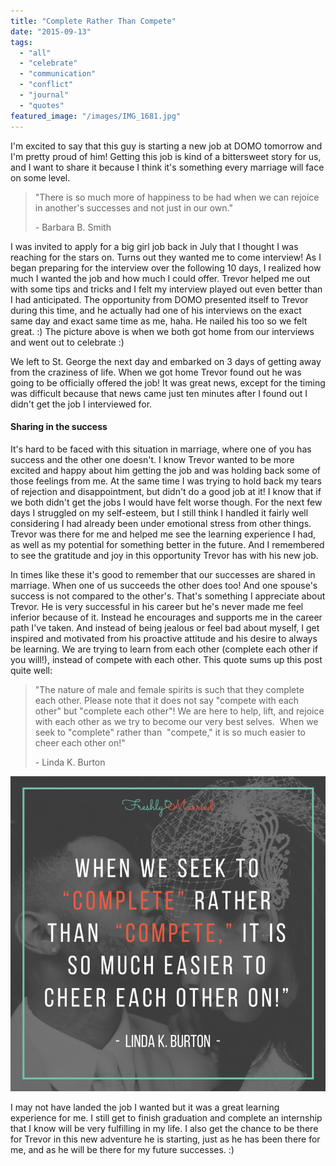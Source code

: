 ```yaml
---
title: "Complete Rather Than Compete"
date: "2015-09-13"
tags:
  - "all"
  - "celebrate"
  - "communication"
  - "conflict"
  - "journal"
  - "quotes"
featured_image: "/images/IMG_1681.jpg"
---
```


I'm excited to say that this guy is starting a new job at DOMO tomorrow and I'm pretty proud of him! Getting this job is kind of a bittersweet story for us, and I want to share it because I think it's something every marriage will face on some level.

> "There is so much more of happiness to be had when we can rejoice in another's successes and not just in our own."
> 
> \- Barbara B. Smith

I was invited to apply for a big girl job back in July that I thought I was reaching for the stars on. Turns out they wanted me to come interview! As I began preparing for the interview over the following 10 days, I realized how much I wanted the job and how much I could offer. Trevor helped me out with some tips and tricks and I felt my interview played out even better than I had anticipated. The opportunity from DOMO presented itself to Trevor during this time, and he actually had one of his interviews on the exact same day and exact same time as me, haha. He nailed his too so we felt great. :) The picture above is when we both got home from our interviews and went out to celebrate :)

We left to St. George the next day and embarked on 3 days of getting away from the craziness of life. When we got home Trevor found out he was going to be officially offered the job! It was great news, except for the timing was difficult because that news came just ten minutes after I found out I didn't get the job I interviewed for.

#### Sharing in the success

It's hard to be faced with this situation in marriage, where one of you has success and the other one doesn't. I know Trevor wanted to be more excited and happy about him getting the job and was holding back some of those feelings from me. At the same time I was trying to hold back my tears of rejection and disappointment, but didn't do a good job at it! I know that if we both didn't get the jobs I would have felt worse though. For the next few days I struggled on my self-esteem, but I still think I handled it fairly well considering I had already been under emotional stress from other things. Trevor was there for me and helped me see the learning experience I had, as well as my potential for something better in the future. And I remembered to see the gratitude and joy in this opportunity Trevor has with his new job.

In times like these it's good to remember that our successes are shared in marriage. When one of us succeeds the other does too! And one spouse's success is not compared to the other's. That's something I appreciate about Trevor. He is very successful in his career but he's never made me feel inferior because of it. Instead he encourages and supports me in the career path I've taken. And instead of being jealous or feel bad about myself, I get inspired and motivated from his proactive attitude and his desire to always be learning. We are trying to learn from each other (complete each other if you will!), instead of compete with each other. This quote sums up this post quite well:

> "The nature of male and female spirits is such that they complete each other. Please note that it does not say "compete with each other" but "complete each other"! We are here to help, lift, and rejoice with each other as we try to become our very best selves.  When we seek to "complete" rather than  "compete," it is so much easier to cheer each other on!"
> 
> \- Linda K. Burton

![domo, new job, sharing successes in marriage, complete rather than compete, linda k burton quotes, linda k. burton quotes, lds quotes, lds quote on marriage,](/images/complete-rather-than-compete.png)

I may not have landed the job I wanted but it was a great learning experience for me. I still get to finish graduation and complete an internship that I know will be very fulfilling in my life. I also get the chance to be there for Trevor in this new adventure he is starting, just as he has been there for me, and as he will be there for my future successes. :)

